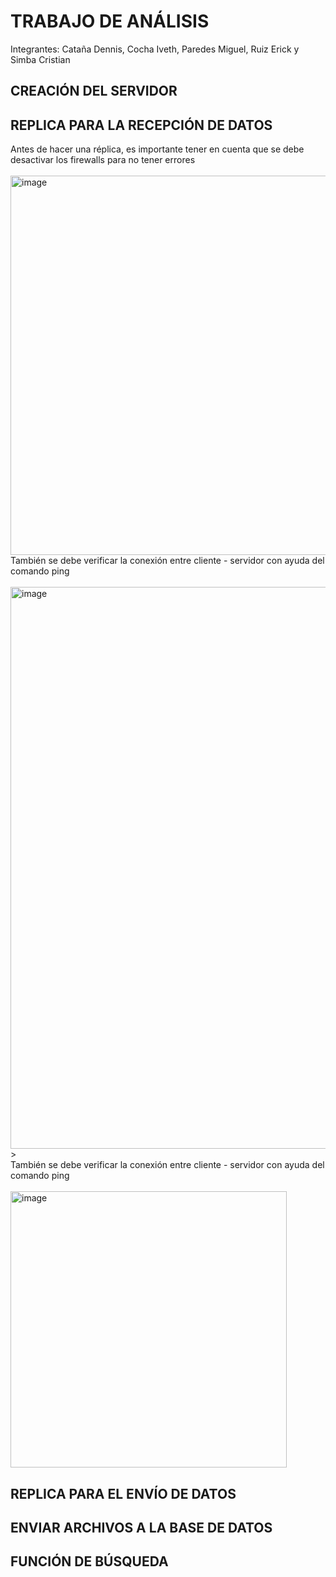 # TRABAJO DE ANÁLISIS
Integrantes: Cataña Dennis, Cocha Iveth, Paredes Miguel, Ruiz Erick y Simba Cristian 

## CREACIÓN DEL SERVIDOR 

## REPLICA PARA LA RECEPCIÓN DE DATOS
Antes de hacer una réplica, es importante tener en cuenta que se debe desactivar los firewalls para no tener errores<br><br>
<img width="607" alt="image" src="https://github.com/Ruizerick26/replicascouchdb/assets/117742977/6d905365-57b0-4bc1-9da8-3701d26f3d68"><br>
También se debe verificar la conexión entre cliente - servidor con ayuda del comando ping<br><br>
<img width="899" alt="image" src="https://github.com/Ruizerick26/replicascouchdb/assets/117742977/7c50f13d-9a2c-49f1-bfaf-63785d065cc8">><br>
También se debe verificar la conexión entre cliente - servidor con ayuda del comando ping<br><br>
<img width="442" alt="image" src="https://github.com/Ruizerick26/replicascouchdb/assets/117742977/98289506-ea9c-4cd9-90fa-963c8bd202a4"><br>



## REPLICA PARA EL ENVÍO DE DATOS


## ENVIAR ARCHIVOS A LA BASE DE DATOS

## FUNCIÓN DE BÚSQUEDA

